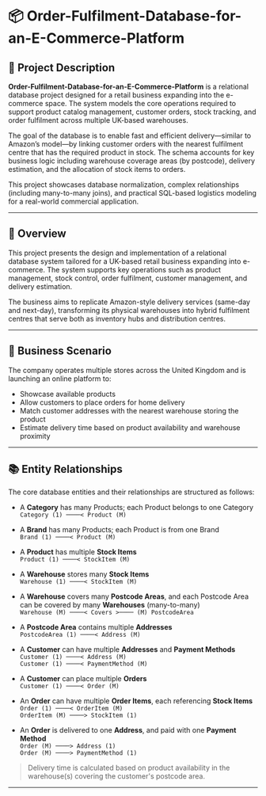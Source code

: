 # 📦 Order-Fulfilment-Database-for-an-E-Commerce-Platform

## 📝 Project Description

**Order-Fulfilment-Database-for-an-E-Commerce-Platform** is a relational database project designed for a retail business expanding into the e-commerce space. The system models the core operations required to support product catalog management, customer orders, stock tracking, and order fulfilment across multiple UK-based warehouses.

The goal of the database is to enable fast and efficient delivery—similar to Amazon’s model—by linking customer orders with the nearest fulfilment centre that has the required product in stock. The schema accounts for key business logic including warehouse coverage areas (by postcode), delivery estimation, and the allocation of stock items to orders.

This project showcases database normalization, complex relationships (including many-to-many joins), and practical SQL-based logistics modeling for a real-world commercial application.

---

## 📌 Overview

This project presents the design and implementation of a relational database system tailored for a UK-based retail business expanding into e-commerce. The system supports key operations such as product management, stock control, order fulfilment, customer management, and delivery estimation.

The business aims to replicate Amazon-style delivery services (same-day and next-day), transforming its physical warehouses into hybrid fulfilment centres that serve both as inventory hubs and distribution centres.

---

## 🧠 Business Scenario

The company operates multiple stores across the United Kingdom and is launching an online platform to:

- Showcase available products
- Allow customers to place orders for home delivery
- Match customer addresses with the nearest warehouse storing the product
- Estimate delivery time based on product availability and warehouse proximity

---

## 📚 Entity Relationships

The core database entities and their relationships are structured as follows:

- A **Category** has many Products; each Product belongs to one Category  
  `Category (1) ────< Product (M)`

- A **Brand** has many Products; each Product is from one Brand  
  `Brand (1) ────< Product (M)`

- A **Product** has multiple **Stock Items**  
  `Product (1) ────< StockItem (M)`

- A **Warehouse** stores many **Stock Items**  
  `Warehouse (1) ────< StockItem (M)`

- A **Warehouse** covers many **Postcode Areas**, and each Postcode Area can be covered by many **Warehouses** (many-to-many)  
  `Warehouse (M) ────< Covers >──── (M) PostcodeArea`

- A **Postcode Area** contains multiple **Addresses**  
  `PostcodeArea (1) ────< Address (M)`

- A **Customer** can have multiple **Addresses** and **Payment Methods**  
  `Customer (1) ────< Address (M)`  
  `Customer (1) ────< PaymentMethod (M)`

- A **Customer** can place multiple **Orders**  
  `Customer (1) ────< Order (M)`

- An **Order** can have multiple **Order Items**, each referencing **Stock Items**  
  `Order (1) ────< OrderItem (M)`  
  `OrderItem (M) ────> StockItem (1)`

- An **Order** is delivered to one **Address**, and paid with one **Payment Method**  
  `Order (M) ────> Address (1)`  
  `Order (M) ────> PaymentMethod (1)`

> Delivery time is calculated based on product availability in the warehouse(s) covering the customer's postcode area.

---

